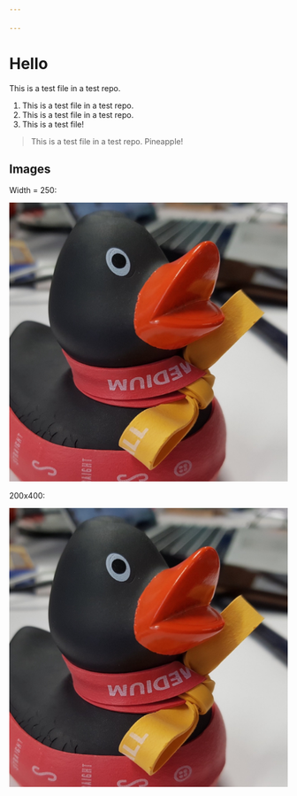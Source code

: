 ```yaml
---

---
```

# Hello

This is a test file in a test repo.

1. This is a test file in a test repo.
2. This is a test file in a test repo.
3. This is a test file!

> This is a test file in a test repo. Pineapple!

## Images

Width = 250:

![Ducky](docs/ducky_square_1.jpeg ':size=250')

200x400:

![Ducky 1](docs/ducky_square_1.jpeg ':size=200x400')

